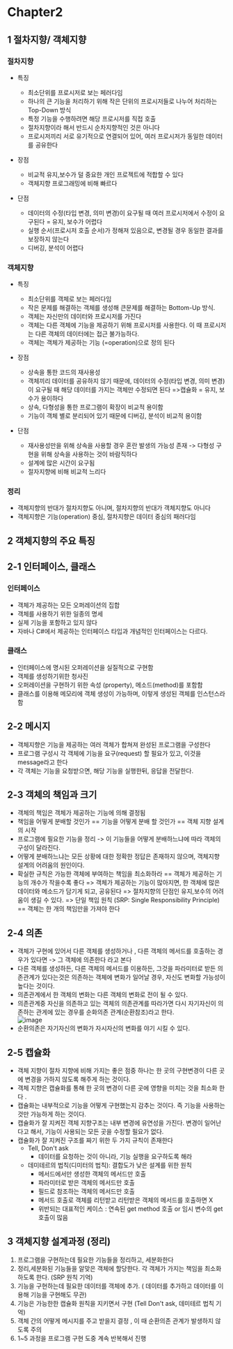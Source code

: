 # Chapter2

## 1 절차지향/ 객체지향
### 절차지향
* 특징 
	* 최소단위를 프로시저로 보는 페러다임
	* 하나의 큰 기능을 처리하기 위해 작은 단위의 프로시저들로 나누어 처리하는 Top-Down 방식
	* 특정 기능을 수행하려면 해당 프로시저를 직접 호출
	* 절차지향이라 해서 반드시 순차지향적인 것은 아니다 
	* 프로시저끼리 서로 유기적으로 연결되어 있어, 여러 프로시저가 동일한 데이터를 공유한다  

* 장점
	* 비교적 유지,보수가 덜 중요한 개인 프로젝트에 적합할 수 있다 
	* 객체지향 프로그래밍에 비해 빠르다 

* 단점
	*  데이터의 수정(타입 변경, 의미 변경)이 요구될 때 여러 프로시저에서 수정이 요구된다	= 유지, 보수가 어렵다 
	*  실행 순서(프로시저 호출 순서)가 정해져 있음으로,  변경될 경우 동일한 결과를 보장하지 않는다
	*  디버깅, 분석이 어렵다 

### 객체지향
* 특징
	* 최소단위를 객체로 보는 페러다임
	* 작은 문제를 해결하는 객체를 생성해 큰문제를 해결하는 Bottom-Up 방식.
	* 객체는 자신만의 데이터와 프로시저를 가진다
	* 객체는 다른 객체에 기능을 제공하기 위해 프로시저를 사용한다. 이 때 프로시저는 다른 객체의 데이터에는 접근 불가능하다. 
	* 객체는 객체가 제공하는 기능 (=operation)으로 정의 된다 

* 장점
	* 상속을 통한 코드의 재사용성
	* 객체끼리 데이터를 공유하지 않기 때문에,  데이터의 수정(타입 변경, 의미 변경)이 요구될 때 해당 데이터를 가지는 객체만 수정되면 된다 =>캡슐화 = 유지, 보수가 용이하다
	* 상속, 다형성을 통한 프로그램이 확장이 비교적 용이함
	* 기능이 객체 별로 분리되어 있기 때문에 디버깅, 분석이 비교적 용이함 

* 단점
	* 재사용성만을 위해 상속을 사용할 경우 혼란 발생의 가능성 존재  -> 다형성 구현을 위해 상속을  사용하는 것이 바람직하다
	* 설계에 많은 시간이 요구됨 
	* 절자지향에 비해 비교적 느리다

### 정리
* 객체지향의 반대가 절차지향도 아니며, 절차지향의 반대가 객체지향도 아니다
* 객체지향은 기능(operation) 중심,   절차지향은 데이터 중심의  패러다임 


## 2 객체지향의 주요 특징 
## 2-1 인터페이스, 클래스
### 인터페이스
* 객체가 제공하는 모든 오퍼레이션의 집합  
* 객체를 사용하기 위한 일종의 명세
* 실제 기능을 포함하고 있지 않다
* 자바나 C#에서 제공하는 인터페이스 타입과 개념적인 인터페이스는 다르다. 

### 클래스 
* 인터페이스에 명시된 오퍼레이션을 실질적으로 구현함
* 객체를 생성하기위한 청사진
* 오퍼레이션을 구현하기 위한 속성 (property), 메소드(method)를 포함함
* 클래스를 이용해 메모리에 객체 생성이 가능하며, 이렇게 생성된 객체를  인스턴스라 함


## 2-2 메시지
* 객체지향은 기능을 제공하는 여러 객체가 합쳐져 완성된 프로그램을 구성한다
* 프로그램 구성시  각 객체에 기능을 요구(request) 할 필요가 있고, 이것을 message라고 한다
* 각 객체는 기능을 요청받으면, 해당 기능을 실행한뒤, 응답을 전달한다. 


## 2-3 객체의 책임과 크기
* 객체의 책임은 객체가 제공하는 기능에 의해 결정됨
* 책임을 어떻게 분배할 것인가  == 기능을 어떻게 분배 할 것인가  ==  객체 지향 설계의 시작
* 프로그램에 필요한 기능을 정리 -> 이 기능들을 어떻게 분배하느냐에 따라 객체의 구성이 달라진다. 
* 어떻게 분배하느냐는 모든 상황에 대한 정확한 정답은 존재하지 않으며, 객체지향 설계의 어려움의 원인이다. 
* 확실한 규칙은 가능한 객체에 부여하는 책임을 최소화하라 == 객체가 제공하는 기능의 개수가 작을수록 좋다
=> 객체가 제공하는 기능이 많아지면,  한 객체에 많은 데이터와 메소드가 담기게 되고, 공유된다 => 절차지향의 단점인 유지,보수의 어려움이 생길 수 있다. 
=> 단일 책임 원칙 (SRP: Single Responsibility Principle) == 객체는 한 개의 책임만을 가져야 한다 

## 2-4 의존
* 객체가 구현에 있어서 다른 객체를 생성하거나 , 다른 객체의 메서드를 호출하는 경우가 있다면 -> 그 객체에 의존한다 라고 본다 
* 다른 객체를 생성하든, 다른 객체의 메서드를 이용하든, 그것을 파라미터로 받든  의존관계가 있다는것은  의존하는 객체에 변화가 일어날 경우, 자신도 변화할 가능성이 높다는 것이다.
* 의존관계에서 한 객체의 변화는 다른 객체의 변화로 전이 될 수 있다.
* 의존관계중 자신을 의존하고 있는 객체의 의존관계를 따라가면 다시 자기자신이 의존하는 관게에 있는 경우를 순화의존 관계(순환참조)라고 한다.  
![image](https://user-images.githubusercontent.com/58967292/151185569-59a533f6-4a9c-406b-8193-bba5e458b855.png)
* 순환의존은 자기자신의 변화가 자시자신의 변화를 야기 시킬 수 있다.

## 2-5 캡슐화
* 객체 지향이 절차 지향에 비해 가지는 좋은 점중 하나는 한 곳의 구현변경이 다른 곳에 변경을 가하지 않도록 해주게 하는 것이다.
* 객체 지향은 캡슐화를 통해 한 곳의 변경이 다른 곳에 영향을 미치는 것을 최소화 한다 .
* 캡슐화는 내부적으로 기능을 어떻게 구현했는지 감추는 것이다. 즉 기능을 사용하는 것만 가능하게 하는 것이다. 
* 캡슐화가 잘 지켜진 객체 지향구조는 내부 변경에 유연성을 가진다. 변경이 일어난다고 해서, 기능이 사용되는 모든 곳을 수정할 필요가 없다. 
* 캡슐화가 잘 지켜진 구조를 짜기 위한 두 가지 규칙이 존재한다
	* Tell, Don't ask  
		+ 데이터를 요청하는 것이 아니라, 기능 실행을 요구하도록 해라 
	* 데미테르의 법칙(디미터의 법칙): 결합도가 낮은 설계를 위한 원칙
		+ 메서드에서만 생성한 객체의 메서드만 호출 
		+ 파라미터로 받은 객체의 메서드만 호출
		+ 필드로 참조하는 객체의 메서드만 호출 
		+ 메서드 호출로 객체를 리턴받고 리턴받은 객체의 메서드를 호출하면 X
		+ 위반되는 대표적인 케이스 : 연속된 get method 호출 or  임시 변수의 get 호출이 많음		

## 3 객체지향 설계과정 (정리)
1. 프로그램을 구현하는데 필요한 기능들을 정리하고, 세분화한다
2. 정리,세분화된 기능들을 알맞은 객체에 할당한다. 각 객체가 가지는 책임을 최소화 하도록 한다. (SRP 원칙 기억)
3. 기능을 구현하는데 필요한 데이터를 객체에 추가. ( 데이터를 추가하고 데이터를 이용해 기능을 구현해도 무관)
4. 기능은 가능한한 캡슐화 원칙을 지키면서 구현  (Tell Don't ask,  데미테르 법칙 기억)
5. 객체 간의 어떻게 메시지를 주고 받을지 결정 , 이 때 순환의존 관계가 발생하지 않도록 주의
6. 1~5 과정을 프로그램 구현 도중 계속 반복해서 진행 
